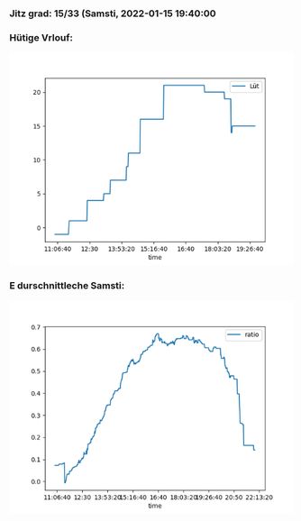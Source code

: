 ### Jitz grad: 15/33 (Samsti, 2022-01-15 19:40:00

### Hütige Vrlouf:
![Graph](Today.png)

### E durschnittleche Samsti:
![Graph](Samsti.png)